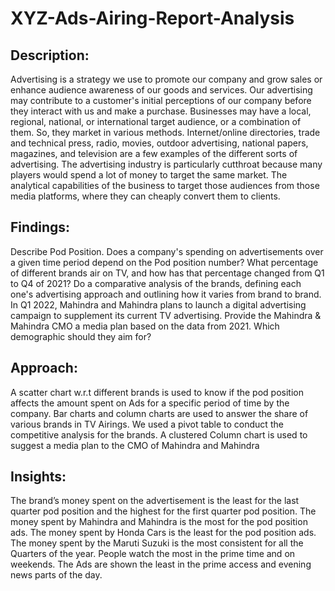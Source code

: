 # XYZ-Ads-Airing-Report-Analysis

## Description: 

Advertising is a strategy we use to promote our company and grow sales or enhance audience awareness of our goods and services. Our advertising may contribute to a customer's initial perceptions of our company before they interact with us and make a purchase. Businesses may have a local, regional, national, or international target audience, or a combination of them. So, they market in various methods. Internet/online directories, trade and technical press, radio, movies, outdoor advertising, national papers, magazines, and television are a few examples of the different sorts of advertising. The advertising industry is particularly cutthroat because many players would spend a lot of money to target the same market. The analytical capabilities of the business to target those audiences from those media platforms, where they can cheaply convert them to clients.

## Findings:	

Describe Pod Position. Does a company's spending on advertisements over a given time period depend on the Pod position number? 
What percentage of different brands air on TV, and how has that percentage changed from Q1 to Q4 of 2021? 
Do a comparative analysis of the brands, defining each one's advertising approach and outlining how it varies from brand to brand. 
In Q1 2022, Mahindra and Mahindra plans to launch a digital advertising campaign to supplement its current TV advertising. Provide the Mahindra & Mahindra CMO a media plan based on the data from 2021. Which demographic should they aim for? 



## Approach:	

A scatter chart w.r.t different brands is used to know if the pod position affects the amount spent on Ads for a specific period of time by the company. 
Bar charts and column charts are used to answer the share of various brands in TV Airings. 
We used a pivot table to conduct the competitive analysis for the brands. 
A clustered Column chart is used to suggest a media plan to the CMO of Mahindra and Mahindra 

## Insights:
 
The brand’s money spent on the advertisement is the least for the last quarter pod position and the highest for the first quarter pod position. 
The money spent by Mahindra and Mahindra is the most for the pod position ads. 
The money spent by Honda Cars is the least for the pod position ads.  
The money spent by the Maruti Suzuki is the most consistent for all the Quarters of the year. 
People watch the most in the prime time and on weekends. 
The Ads are shown the least in the prime access and evening news parts of the day. 

